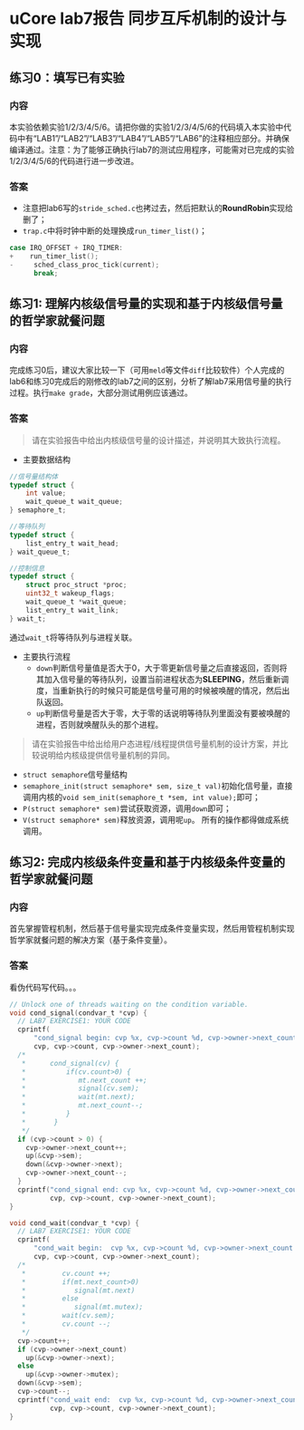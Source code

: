 # uCore lab7报告 同步互斥机制的设计与实现
## 练习0：填写已有实验
### 内容
本实验依赖实验1/2/3/4/5/6。请把你做的实验1/2/3/4/5/6的代码填入本实验中代码中有“LAB1”/“LAB2”/“LAB3”/“LAB4”/“LAB5”/“LAB6”的注释相应部分。并确保编译通过。注意：为了能够正确执行lab7的测试应用程序，可能需对已完成的实验1/2/3/4/5/6的代码进行进一步改进。
### 答案
- 注意把lab6写的`stride_sched.c`也拷过去，然后把默认的**RoundRobin**实现给删了；
- `trap.c`中将时钟中断的处理换成`run_timer_list()`；
```c
case IRQ_OFFSET + IRQ_TIMER:
+    run_timer_list();
-     sched_class_proc_tick(current);
      break;
```
## 练习1: 理解内核级信号量的实现和基于内核级信号量的哲学家就餐问题
### 内容
完成练习0后，建议大家比较一下（可用`meld`等文件`diff`比较软件）个人完成的lab6和练习0完成后的刚修改的lab7之间的区别，分析了解lab7采用信号量的执行过程。执行`make grade`，大部分测试用例应该通过。

### 答案
> 请在实验报告中给出内核级信号量的设计描述，并说明其大致执行流程。

- 主要数据结构
```c
//信号量结构体
typedef struct {
    int value;
    wait_queue_t wait_queue;
} semaphore_t;

//等待队列
typedef struct {
    list_entry_t wait_head;
} wait_queue_t;

//控制信息
typedef struct {
    struct proc_struct *proc;
    uint32_t wakeup_flags;
    wait_queue_t *wait_queue;
    list_entry_t wait_link;
} wait_t;
```
通过`wait_t`将等待队列与进程关联。
- 主要执行流程
    - `down`判断信号量值是否大于0，大于零更新信号量之后直接返回，否则将其加入信号量的等待队列，设置当前进程状态为**SLEEPING**，然后重新调度，当重新执行的时候只可能是信号量可用的时候被唤醒的情况，然后出队返回。
    - `up`判断信号量是否大于零，大于零的话说明等待队列里面没有要被唤醒的进程，否则就唤醒队头的那个进程。
> 请在实验报告中给出给用户态进程/线程提供信号量机制的设计方案，并比较说明给内核级提供信号量机制的异同。

- `struct semaphore`信号量结构
- `semaphore_init(struct semaphore* sem, size_t val)`初始化信号量，直接调用内核的`void sem_init(semaphore_t *sem, int value);`即可；
- `P(struct semaphore* sem)`尝试获取资源，调用`down`即可；
- `V(struct semaphore* sem)`释放资源，调用呢`up`。
所有的操作都得做成系统调用。

## 练习2: 完成内核级条件变量和基于内核级条件变量的哲学家就餐问题
### 内容
首先掌握管程机制，然后基于信号量实现完成条件变量实现，然后用管程机制实现哲学家就餐问题的解决方案（基于条件变量）。
### 答案
看伪代码写代码。。。
```c
// Unlock one of threads waiting on the condition variable.
void cond_signal(condvar_t *cvp) {
  // LAB7 EXERCISE1: YOUR CODE
  cprintf(
      "cond_signal begin: cvp %x, cvp->count %d, cvp->owner->next_count %d\n",
      cvp, cvp->count, cvp->owner->next_count);
  /*
   *      cond_signal(cv) {
   *          if(cv.count>0) {
   *             mt.next_count ++;
   *             signal(cv.sem);
   *             wait(mt.next);
   *             mt.next_count--;
   *          }
   *       }
   */
  if (cvp->count > 0) {
    cvp->owner->next_count++;
    up(&cvp->sem);
    down(&cvp->owner->next);
    cvp->owner->next_count--;
  }
  cprintf("cond_signal end: cvp %x, cvp->count %d, cvp->owner->next_count %d\n",
          cvp, cvp->count, cvp->owner->next_count);
}
```

```c
void cond_wait(condvar_t *cvp) {
  // LAB7 EXERCISE1: YOUR CODE
  cprintf(
      "cond_wait begin:  cvp %x, cvp->count %d, cvp->owner->next_count %d\n",
      cvp, cvp->count, cvp->owner->next_count);
  /*
   *         cv.count ++;
   *         if(mt.next_count>0)
   *            signal(mt.next)
   *         else
   *            signal(mt.mutex);
   *         wait(cv.sem);
   *         cv.count --;
   */
  cvp->count++;
  if (cvp->owner->next_count)
    up(&cvp->owner->next);
  else
    up(&cvp->owner->mutex);
  down(&cvp->sem);
  cvp->count--;
  cprintf("cond_wait end:  cvp %x, cvp->count %d, cvp->owner->next_count %d\n",
          cvp, cvp->count, cvp->owner->next_count);
}
```

